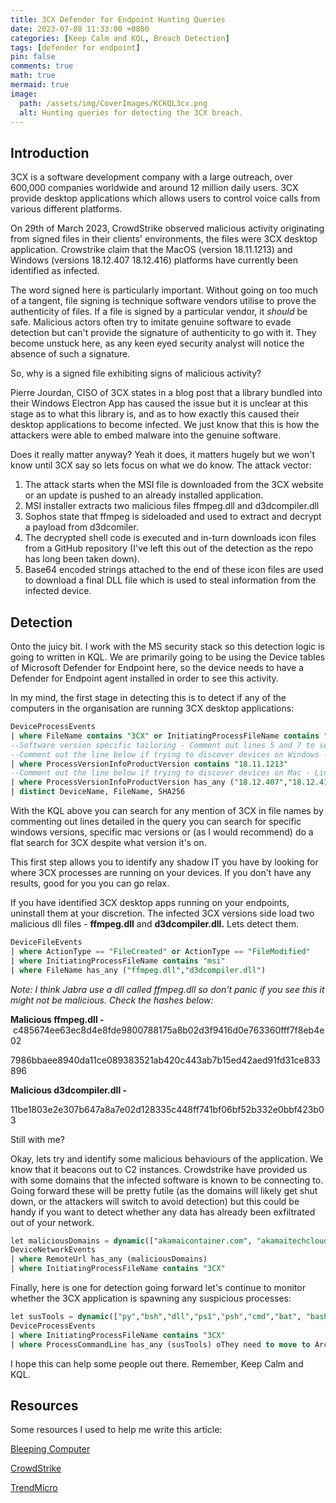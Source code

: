 ```yaml
---
title: 3CX Defender for Endpoint Hunting Queries
date: 2023-07-08 11:33:00 +0800
categories: [Keep Calm and KQL, Breach Detection]
tags: [defender for endpoint]
pin: false
comments: true
math: true
mermaid: true
image:
  path: /assets/img/CoverImages/KCKQL3cx.png
  alt: Hunting queries for detecting the 3CX breach.
---
```


## Introduction

3CX is a software development company with a large outreach, over 600,000 companies worldwide and around 12 million daily users. 3CX provide desktop applications which allows users to control voice calls from various different platforms.

On 29th of March 2023, CrowdStrike observed malicious activity originating from signed files in their clients' environments, the files were 3CX desktop application. Crowstrike claim that the MacOS (version 18.11.1213) and Windows (versions 18.12.407 18.12.416) platforms have currently been identified as infected.

The word signed here is particularly important. Without going on too much of a tangent, file signing is technique software vendors utilise to prove the authenticity of files. If a file is signed by a particular vendor, it *should* be safe. Malicious actors often try to imitate genuine software to evade detection but can't provide the signature of authenticity to go with it. They become unstuck here, as any keen eyed security analyst will notice the absence of such a signature.

So, why is a signed file exhibiting signs of malicious activity?

Pierre Jourdan, CISO of 3CX states in a blog post that a library bundled into their Windows Electron App has caused the issue but it is unclear at this stage as to what this library is, and as to how exactly this caused their desktop applications to become infected. We just know that this is how the attackers were able to embed malware into the genuine software.

Does it really matter anyway? Yeah it does, it matters hugely but we won't know until 3CX say so lets focus on what we do know. The attack vector:

1. The attack starts when the MSI file is downloaded from the 3CX website or an update is pushed to an already installed application.
2. MSI installer extracts two malicious files ffmpeg.dll and d3dcompiler.dll
3. Sophos state that ffmpeg is sideloaded and used to extract and decrypt a payload from d3dcomiler.
4. The decrypted shell code is executed and in-turn downloads icon files from a GitHub repository (I've left this out of the detection as the repo has long been taken down).
5. Base64 encoded strings attached to the end of these icon files are used to download a final DLL file which is used to steal information from the infected device.


## Detection

Onto the juicy bit. I work with the MS security stack so this detection logic is going to written in KQL. We are primarily going to be using the Device tables of Microsoft Defender for Endpoint here, so the device needs to have a Defender for Endpoint agent installed in order to see this activity.

In my mind, the first stage in detecting this is to detect if any of the computers in the organisation are running 3CX desktop applications:

```sql
DeviceProcessEvents
| where FileName contains "3CX" or InitiatingProcessFileName contains "3CX"
--Software version specific tailoring - Comment out lines 5 and 7 to search for all versions of the software
--Comment out the line below if trying to discover devices on Windows - Line below is for Mac
| where ProcessVersionInfoProductVersion contains "18.11.1213"
--Comment out the line below if trying to discover devices on Mac - Line below iqf for Windows versions affected
| where ProcessVersionInfoProductVersion has_any ("18.12.407","18.12.416")
| distinct DeviceName, FileName, SHA256
```

With the KQL above you can search for any mention of 3CX in file names by commenting out lines detailed in the query you can search for specific windows versions, specific mac versions or (as I would recommend) do a flat search for 3CX despite what version it's on.

This first step allows you to identify any shadow IT you have by looking for where 3CX processes are running on your devices. If you don't have any results, good for you you can go relax.

If you have identified 3CX desktop apps running on your endpoints, uninstall them at your discretion. The infected 3CX versions side load two malicious dll files - **ffmpeg.dll** and **d3dcompiler.dll.** Lets detect them.

```sql
DeviceFileEvents
| where ActionType == "FileCreated" or ActionType == "FileModified"
| where InitiatingProcessFileName contains "msi"
| where FileName has_any ("ffmpeg.dll","d3dcompiler.dll")
```

*Note: I think Jabra use a dll called ffmpeg.dll so don't panic if you see this it might not be malicious. Check the hashes below:*

**Malicious ffmpeg.dll -** c485674ee63ec8d4e8fde9800788175a8b02d3f9416d0e763360fff7f8eb4e02

7986bbaee8940da11ce089383521ab420c443ab7b15ed42aed91fd31ce833896

**Malicious d3dcompiler.dll -**

11be1803e2e307b647a8a7e02d128335c448ff741bf06bf52b332e0bbf423b03

Still with me?

Okay, lets try and identify some malicious behaviours of the application. We know that it beacons out to C2 instances. Crowdstrike have provided us with some domains that the infected software is known to be connecting to. Going forward these will be pretty futile (as the domains will likely get shut down, or the attackers will switch to avoid detection) but this could be handy if you want to detect whether any data has already been exfiltrated out of your network.

```sql
let maliciousDomains = dynamic(["akamaicontainer.com", "akamaitechcloudservices.com", "azuredeploystore.com","azureonlinecloud.com","azureonlinestorage.com","dunamistrd.com","glcloudservice.com","journalide.org", "msedgepackageinfo.com","msstorageazure.com","msstorageboxes.com","officeaddons.com","officestoragebox.com","pbxcloudeservices.com","pbxphonenetwork.com","pbxsources.com","qwepoi123098.com","sbmsa.wiki","sourceslabs.com", "visualstudiofactory.com", "zacharryblogs.com"]);
DeviceNetworkEvents
| where RemoteUrl has_any (maliciousDomains)
| where InitiatingProcessFileName contains "3CX"
```

Finally, here is one for detection going forward let's continue to monitor whether the 3CX application is spawning any suspicious processes:

```sql
let susTools = dynamic(["py","bsh","dll","ps1","psh","cmd","bat", "bash"]);
DeviceProcessEvents
| where InitiatingProcessFileName contains "3CX"
| where ProcessCommandLine has_any (susTools) oThey need to move to Arcr FileName has_any (susTools)
```

I hope this can help some people out there. Remember, Keep Calm and KQL.

## Resources

Some resources I used to help me write this article:

[Bleeping Computer](https://www.bleepingcomputer.com/news/security/hackers-compromise-3cx-desktop-app-in-a-supply-chain-attack/)

[CrowdStrike](https://www.crowdstrike.com/blog/crowdstrike-detects-and-prevents-active-intrusion-campaign-targeting-3cxdesktopapp-customers/)

[TrendMicro](https://www.trendmicro.com/en_us/research/23/c/information-on-attacks-involving-3cx-desktop-app.html)
